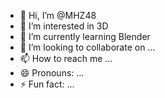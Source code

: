 - 👋 Hi, I’m @MHZ48
- 👀 I’m interested in 3D
- 🌱 I’m currently learning Blender
- 💞️ I’m looking to collaborate on ...
- 📫 How to reach me ...
- 😄 Pronouns: ...
- ⚡ Fun fact: ...

<!---
MHZ48/MHZ48 is a ✨ special ✨ repository because its `README.md` (this file) appears on your GitHub profile.
You can click the Preview link to take a look at your changes.
--->
